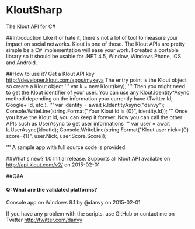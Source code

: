 # KloutSharp
The Klout API for C# 

##Introduction
Like it or hate it, there's not a lot of tool to measure your impact on social networks. Klout is one of those.
The Klout APIs are pretty simple be a C# implementation will ease your work. I created a portable library so it should be usable for .NET 4.5, Window, Windows Phone, iOS and Android.

##How to use it?
Get a Klout API key http://developer.klout.com/apps/mykeys
The entry point is the Klout object so create a Klout object
'''
var k = new Klout(key);
'''
Then you might need to get the Klout identifier of your user. You can use any Klout.Identity*Async method depending on the information your currently have (Twitter Id, Google+ Id, etc.).
'''
var identity = await k.IdentityAsync("danvy");
Console.WriteLine(string.Format("Your Klout Id is {0}", identity.Id));
'''
Once you have the Klout Id, you can keep it forever.
Now you can call the other APIs such as UserAsync to get user informations
'''
var user = await k.UserAsync(kloutId);
Console.WriteLine(string.Format("Klout user nick={0} score={1}", user.Nick, user.Score.Score));
            
'''
A sample app with full source code is provided.

##What's new?
1.0 Initial release. Supports all Klout API available on http://api.klout.com/v2/ on 2015-02-01

##Q&A
#### Q: What are the validated platforms?
Console app on Windows 8.1 by @danvy on 2015-02-01

If you have any problem with the scripts, use GitHub or contact me on Twitter http://twitter.com/danvy
